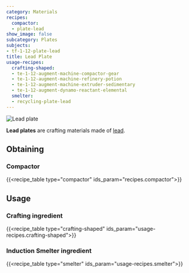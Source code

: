 ```yaml
---
category: Materials
recipes:
  compactor:
  - plate-lead
show_image: false
subcategory: Plates
subjects:
- tf-1-12-plate-lead
title: Lead Plate
usage-recipes:
  crafting-shaped:
  - te-1-12-augment-machine-compactor-gear
  - te-1-12-augment-machine-refinery-potion
  - te-1-12-augment-machine-extruder-sedimentary
  - te-1-12-augment-dynamo-reactant-elemental
  smelter:
  - recycling-plate-lead
---
```


![Lead plate](/images/docs/1.12/thermal-foundation/plate-lead.png)


**Lead plates** are crafting materials made of [lead](../lead-ingot/).


Obtaining
---------

### Compactor
{{<recipe_table type="compactor" ids_param="recipes.compactor">}}


Usage
-----

### Crafting ingredient
{{<recipe_table type="crafting-shaped" ids_param="usage-recipes.crafting-shaped">}}

### Induction Smelter ingredient
{{<recipe_table type="smelter" ids_param="usage-recipes.smelter">}}
